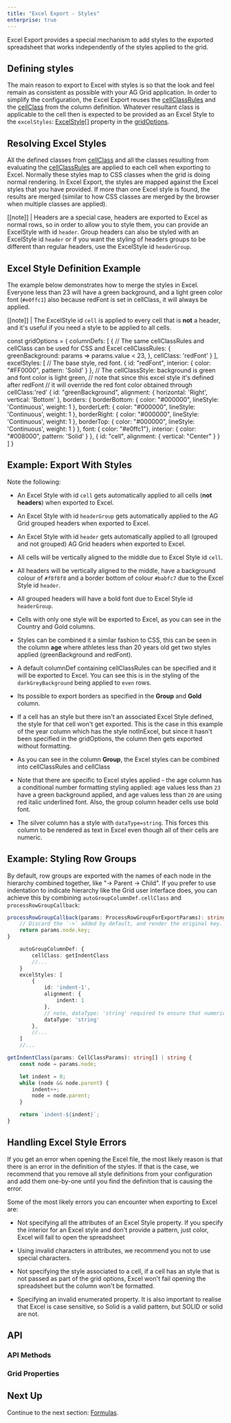 ```yaml
---
title: "Excel Export - Styles"
enterprise: true
---
```


Excel Export provides a special mechanism to add styles to the exported spreadsheet that works independently of the styles applied to the grid.

## Defining styles

The main reason to export to Excel with styles is so that the look and feel remain as consistent as possible with your AG Grid application. In order to simplify the configuration, the Excel Export reuses the [cellClassRules](/cell-styles/#cell-class-rules) and the [cellClass](/cell-styles/#cell-class) from the column definition. Whatever resultant class is applicable to the cell then is expected to be provided as an Excel Style to the `excelStyles`: <a href="#excelstyle">ExcelStyle[]</a> property in the [gridOptions](/grid-properties/).

## Resolving Excel Styles

All the defined classes from [cellClass](/cell-styles/#cell-class) and all the classes resulting from evaluating the [cellClassRules](/cell-styles/#cell-class-rules) are applied to each cell when exporting to Excel. Normally these styles map to CSS classes when the grid is doing normal rendering. In Excel Export, the styles are mapped against the Excel styles that you have provided. If more than one Excel style is found, the results are merged (similar to how CSS classes are merged by the browser when multiple classes are applied).

[[note]]
| Headers are a special case, headers are exported to Excel as normal rows, so in order to allow you to style them, you can provide an ExcelStyle with id `header`. Group headers can also be styled with an ExcelStyle id `header` or if you want the styling of headers groups to be different than regular headers, use the ExcelStyle id `headerGroup`.
## Excel Style Definition Example

The example below demonstrates how to merge the styles in Excel. Everyone less than 23 will have a green background, and
a light green color font (`#e0ffc1`) also because redFont is set in cellClass, it will always be applied.

[[note]]
| The ExcelStyle id `cell` is applied to every cell that is **not** a header, and it's useful if you need a style to be applied to all cells.

<snippet>
const gridOptions = {
    columnDefs: [
        {
            // The same cellClassRules and cellClass can be used for CSS and Excel
            cellClassRules: {
                greenBackground: params => params.value < 23,
            },
            cellClass: 'redFont'
        }
    ],
    excelStyles: [
        // The base style, red font.
        {
            id: "redFont",
            interior: {
                color: "#FF0000", pattern: 'Solid'
            }
        },
        // The cellClassStyle: background is green and font color is light green,
        // note that since this excel style it's defined after redFont
        // it will override the red font color obtained through cellClass:'red'
        {
            id: "greenBackground",
            alignment: {
                horizontal: 'Right', vertical: 'Bottom'
            },
            borders: {
                borderBottom: {
                    color: "#000000", lineStyle: 'Continuous', weight: 1
                },
                borderLeft: {
                    color: "#000000", lineStyle: 'Continuous', weight: 1
                },
                borderRight: {
                    color: "#000000", lineStyle: 'Continuous', weight: 1
                },
                borderTop: {
                    color: "#000000", lineStyle: 'Continuous', weight: 1
                }
            },
            font: { color: "#e0ffc1"},
            interior: {
                color: "#008000", pattern: 'Solid'
            }
        },
        {
            id: "cell",
            alignment: {
                vertical: "Center"
            }
        }
    ]
}
</snippet>

## Example: Export With Styles

Note the following: 

- An Excel Style with id `cell` gets automatically applied to all cells (**not headers**) when exported to Excel.

- An Excel Style with id `headerGroup` gets automatically applied to the AG Grid grouped headers when exported to Excel.

- An Excel Style with id `header` gets automatically applied to all (grouped and not grouped) AG Grid headers when exported to Excel.

- All cells will be vertically aligned to the middle due to Excel Style id `cell`.

- All headers will be vertically aligned to the middle, have a background colour of `#f8f8f8` and a border bottom of colour `#babfc7` due to the Excel Style id `header`.

- All grouped headers will have a bold font due to Excel Style id `headerGroup`.

- Cells with only one style will be exported to Excel, as you can see in the Country and Gold columns.

- Styles can be combined it a similar fashion to CSS, this can be seen in the column **age** where athletes less than 20 years old get two styles applied (greenBackground and redFont).

- A default columnDef containing cellClassRules can be specified and it will be exported to Excel. You can see this is in the styling of the `darkGreyBackground` being applied to `even` rows.

- Its possible to export borders as specified in the **Group** and **Gold** column.

- If a cell has an style but there isn't an associated Excel Style defined, the style for that cell won't get exported. This is the case in this example of the year column which has the style notInExcel, but since it hasn't been specified in the gridOptions, the column then gets exported without formatting.

- As you can see in the column **Group**, the Excel styles can be combined into cellClassRules and cellClass

- Note that there are specific to Excel styles applied - the age column has a conditional number formatting styling applied: age values less than `23` have a green background applied, and age values less than `20` are using red italic underlined font. Also, the group column header cells use bold font.

- The silver column has a style with `dataType=string`. This forces this column to be rendered as text in Excel even though all of their cells are numeric.

<grid-example title='Excel Export - Styles' name='excel-export-with-styles' type='generated' options='{ "enterprise": true, "exampleHeight": 815 }'></grid-example>

## Example: Styling Row Groups

By default, row groups are exported with the names of each node in the hierarchy combined together, like <span style="white-space: nowrap">"-> Parent -> Child"</span>. If you prefer to use indentation to indicate hierarchy like the Grid user interface does, you can achieve this by combining `autoGroupColumnDef.cellClass` and `processRowGroupCallback`:

```ts
processRowGroupCallback(params: ProcessRowGroupForExportParams): string {
    // Discard the `->` added by default, and render the original key.
    return params.node.key;
}
```

```ts
    autoGroupColumnDef: {
        cellClass: getIndentClass
        //...
    }
    excelStyles: [
        {
            id: 'indent-1',
            alignment: {
                indent: 1
            },
            // note, dataType: 'string' required to ensure that numeric values aren't right-aligned
            dataType: 'string'
        },
        //...
    ]
    //...
```

```ts
getIndentClass(params: CellClassParams): string[] | string {
    const node = params.node;

    let indent = 0;
    while (node && node.parent) {
        indent++;
        node = node.parent;
    }

    return `indent-${indent}`;
}
```

<grid-example title='Excel Export - Styling Row Groups' name='excel-export-styling-row-groups' type='generated' options='{ "enterprise": true }'></grid-example>

## Handling Excel Style Errors

If you get an error when opening the Excel file, the most likely reason is that there is an error in the definition of the styles. If that is the case, we recommend that you remove all style definitions from your configuration and add them one-by-one until you find the definition that is causing the error.

Some of the most likely errors you can encounter when exporting to Excel are:

- Not specifying all the attributes of an Excel Style property. If you specify the interior for an Excel style and don't provide a pattern, just color, Excel will fail to open the spreadsheet

- Using invalid characters in attributes, we recommend you not to use special characters.

- Not specifying the style associated to a cell, if a cell has an style that is not passed as part of the grid options, Excel won't fail opening the spreadsheet but the column won't be formatted.

- Specifying an invalid enumerated property. It is also important to realise that Excel is case sensitive, so Solid is a valid pattern, but SOLID or solid are not.


## API

### API Methods

<api-documentation source='grid-api/api.json' section='export' names='["exportDataAsExcel", "getDataAsExcel"]'></api-documentation>

### Grid Properties

<api-documentation source='grid-properties/properties.json' section='export' names='["excelStyles"]'></api-documentation>

## Next Up

Continue to the next section: [Formulas](../excel-export-formulas/).